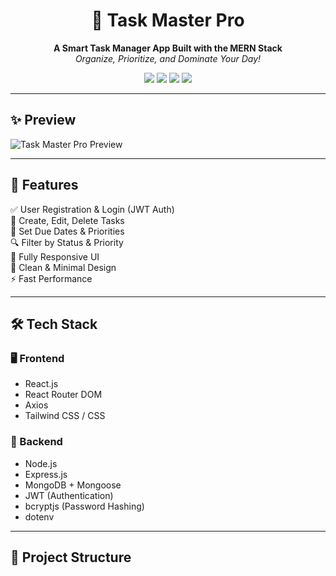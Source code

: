 <h1 align="center">🧠 Task Master Pro</h1>

<p align="center">
  <b>A Smart Task Manager App Built with the MERN Stack</b><br>
  <i>Organize, Prioritize, and Dominate Your Day!</i>
</p>

<p align="center">
  <img src="https://img.shields.io/badge/React-%5E18-blue?style=for-the-badge&logo=react" />
  <img src="https://img.shields.io/badge/Node.js-%5E20-green?style=for-the-badge&logo=node.js" />
  <img src="https://img.shields.io/badge/Express-%5E4.18-gray?style=for-the-badge&logo=express" />
  <img src="https://img.shields.io/badge/MongoDB-%5E6.0-brightgreen?style=for-the-badge&logo=mongodb" />
</p>

---

## ✨ Preview

![Task Master Pro Preview](client/src/assets/screenshot.png)

---

## 🚀 Features

✅ User Registration & Login (JWT Auth)  
📝 Create, Edit, Delete Tasks  
📆 Set Due Dates & Priorities  
🔍 Filter by Status & Priority  
📱 Fully Responsive UI  
🎨 Clean & Minimal Design  
⚡ Fast Performance

---

## 🛠 Tech Stack

### 🖥 Frontend
- React.js
- React Router DOM
- Axios
- Tailwind CSS / CSS

### 🧠 Backend
- Node.js
- Express.js
- MongoDB + Mongoose
- JWT (Authentication)
- bcryptjs (Password Hashing)
- dotenv

---

## 📁 Project Structure

